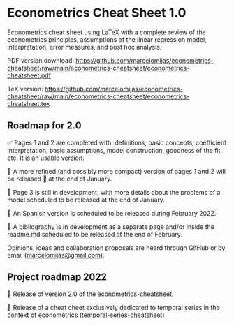# Econometrics Cheat Sheet 1.0

Econometrics cheat sheet using LaTeX with a complete review of the econometrics principles, assumptions of the linear regression model, interpretation, error measures, and post hoc analysis.

PDF version download: https://github.com/marcelomijas/econometrics-cheatsheet/raw/main/econometrics-cheatsheet/econometrics-cheatsheet.pdf

TeX version: https://github.com/marcelomijas/econometrics-cheatsheet/raw/main/econometrics-cheatsheet/econometrics-cheatsheet.tex

## Roadmap for 2.0

:white_check_mark: Pages 1 and 2 are completed with: definitions, basic concepts, coefficient interpretation, basic assumptions,  model construction, goodness of the fit, etc. It is an usable version.

:construction: A more refined (and possibly more compact) version of pages 1 and 2 will be released :date: at the end of January.

:construction: Page 3 is still in development, with more details about the problems of a model scheduled to be released at the end of January.

:construction: An Spanish version is scheduled to be released during February 2022.

:construction: A bibliography is in development as a separate page and/or inside the readme.md scheduled to be released at the end of February. 

Opinions, ideas and collaboration proposals are heard through GitHub or by email (marcelomijas@gmail.com).

## Project roadmap 2022

:construction: Release of version 2.0 of the econometrics-cheatsheet.

:construction: Release of a cheat cheet exclusively dedicated to temporal series in the context of econometrics (temporal-series-cheatsheet)
